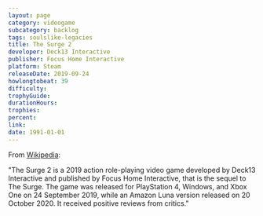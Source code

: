 ```yaml
---
layout: page
category: videogame
subcategory: backlog
tags: soulslike-legacies
title: The Surge 2
developer: Deck13 Interactive
publisher: Focus Home Interactive
platform: Steam
releaseDate: 2019-09-24
howlongtobeat: 39
difficulty:
trophyGuide:
durationHours:
trophies:
percent:
link:
date: 1991-01-01
---
```


From [Wikipedia](https://en.wikipedia.org/wiki/The_Surge_2):

"The Surge 2 is a 2019 action role-playing video game developed by Deck13 Interactive and published by Focus Home Interactive, that is the sequel to The Surge. The game was released for PlayStation 4, Windows, and Xbox One on 24 September 2019, while an Amazon Luna version released on 20 October 2020. It received positive reviews from critics."
